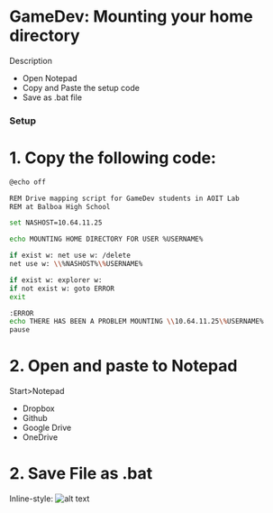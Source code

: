 # GameDev: Mounting your home directory

Description

  - Open Notepad
  - Copy and Paste the setup code
  - Save as .bat file

### Setup

# 1. Copy the following  code:
```sh
@echo off

REM Drive mapping script for GameDev students in AOIT Lab
REM at Balboa High School

set NASHOST=10.64.11.25

echo MOUNTING HOME DIRECTORY FOR USER %USERNAME%

if exist w: net use w: /delete
net use w: \\%NASHOST%\%USERNAME%

if exist w: explorer w:
if not exist w: goto ERROR
exit

:ERROR
echo THERE HAS BEEN A PROBLEM MOUNTING \\10.64.11.25\%USERNAME%
pause

```

# 2. Open and paste to Notepad

Start>Notepad

* Dropbox
* Github
* Google Drive
* OneDrive

# 2. Save File as .bat 

Inline-style: 
![alt text](https://i.imgur.com/vJtizwV.png "Logo Title Text 1")

